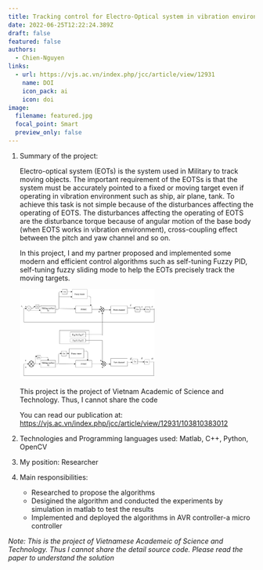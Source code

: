 ```yaml
---
title: Tracking control for Electro-Optical system in vibration environment
date: 2022-06-25T12:22:24.389Z
draft: false
featured: false
authors:
  - Chien-Nguyen
links:
  - url: https://vjs.ac.vn/index.php/jcc/article/view/12931
    name: DOI
    icon_pack: ai
    icon: doi
image:
  filename: featured.jpg
  focal_point: Smart
  preview_only: false
---
```

1. Summary of the project:

   Electro-optical system (EOTs) is the system used in Military to track moving objects. The important requirement of the EOTSs is that the system must be accurately pointed to a fixed or moving target even if operating in vibration environment such as ship, air plane, tank. To achieve this task is not simple because of the disturbances affecting the operating of EOTS. The disturbances affecting the operating of EOTS are the disturbance torque because of angular motion of the base body (when EOTS works in vibration environment), cross-coupling effect between the pitch and yaw channel and so on.

   In this project, I and my partner proposed and implemented some modern and efficient control algorithms such as self-tuning Fuzzy PID, self-tuning fuzzy sliding mode to help the EOTs precisely track the moving targets. 

   ![](tracking_control.png "The proposed self-tuning fuzzy sliding mode control architecture")

   This project is the project of Vietnam Academic of Science and Technology. Thus, I cannot share the code

   You can read our publication at: https://vjs.ac.vn/index.php/jcc/article/view/12931/103810383012
2. Technologies and Programming languages used: Matlab, C++, Python, OpenCV

3. My position: Researcher

4. Main responsibilities: 
    - Researched to propose the algorithms
    - Desigined the algorithm and conducted the experiments by simulation in matlab to test the results
    - Implemented and deployed the algorithms in AVR controller-a micro controller

*Note: This is the project of Vietnamese Academeic of Science and Technology. Thus I cannot share the detail source code. Please read the paper to understand the solution*